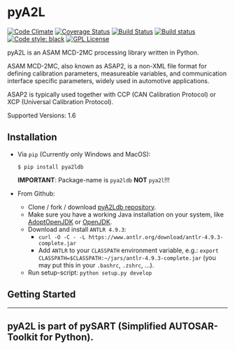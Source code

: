 pyA2L
=====

[![Code Climate](https://codeclimate.com/github/christoph2/pyA2L/badges/gpa.svg)](https://codeclimate.com/github/christoph2/pyA2L)
[![Coverage Status](https://coveralls.io/repos/github/christoph2/pyA2L/badge.svg?branch=master)](https://coveralls.io/github/christoph2/pyA2L?branch=master)
[![Build Status](https://travis-ci.org/christoph2/pyA2L.svg)](https://travis-ci.org/christoph2/pyA2L)
[![Build status](https://ci.appveyor.com/api/projects/status/2sa0ascmg0b6lbt6?svg=true)](https://ci.appveyor.com/project/christoph2/pya2l)
[![Code style: black](https://img.shields.io/badge/code%20style-black-000000.svg)](https://github.com/psf/black)
[![GPL License](http://img.shields.io/badge/license-GPL-blue.svg)](http://opensource.org/licenses/GPL-2.0)

pyA2L is an ASAM MCD-2MC processing library written in Python.

ASAM MCD-2MC, also known as ASAP2, is a non-XML file format for defining calibration parameters, measureable variables, and communication interface specific parameters, widely used in automotive applications.

ASAP2 is typically used together with CCP (CAN Calibration Protocol) or XCP (Universal Calibration Protocol). 

Supported Versions: 1.6

Installation
------------

- Via `pip` (Currently only Windows and MacOS):
    ```shell
    $ pip install pya2ldb
    ```
    **IMPORTANT**: Package-name is `pya2ldb` **NOT** `pya2l`!!!

- From Github:
    - Clone / fork / download [pyA2Ldb repository](https://github.com/christoph2/pya2l).
    - Make sure you have a working Java installation on your system, like [AdoptOpenJDK](https://adoptopenjdk.net/) or [OpenJDK](https://openjdk.java.net/).
    - Download and install `ANTLR 4.9.3`:
        - `curl -O -C - -L https://www.antlr.org/download/antlr-4.9.3-complete.jar`
        - Add `ANTLR` to your `CLASSPATH` environment variable, e.g.: `export CLASSPATH=$CLASSPATH:~/jars/antlr-4.9.3-complete.jar` (you may put this in your `.bashrc`, `.zshrc`, ...).
    - Run setup-script: `python setup.py develop`

Getting Started
---------------



----------

**pyA2L is part of pySART (Simplified AUTOSAR-Toolkit for Python).**
----------
